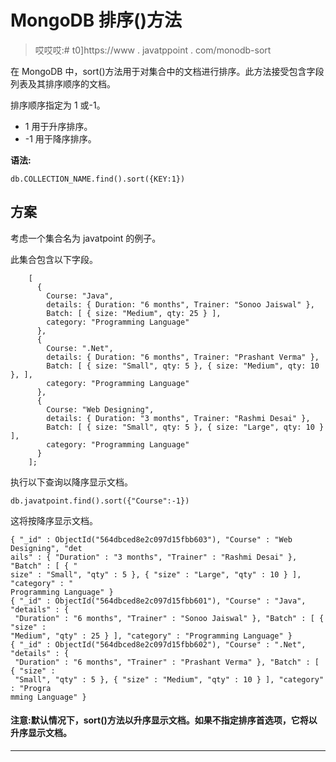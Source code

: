 # MongoDB 排序()方法

> 哎哎哎:# t0]https://www . javatppoint . com/monodb-sort

在 MongoDB 中，sort()方法用于对集合中的文档进行排序。此方法接受包含字段列表及其排序顺序的文档。

排序顺序指定为 1 或-1。

*   1 用于升序排序。
*   -1 用于降序排序。

**语法:**

```
db.COLLECTION_NAME.find().sort({KEY:1})

```

## 方案

考虑一个集合名为 javatpoint 的例子。

此集合包含以下字段。

```
    [
      {
        Course: "Java",
        details: { Duration: "6 months", Trainer: "Sonoo Jaiswal" },
        Batch: [ { size: "Medium", qty: 25 } ],
        category: "Programming Language"
      },
      {
        Course: ".Net",
        details: { Duration: "6 months", Trainer: "Prashant Verma" },
        Batch: [ { size: "Small", qty: 5 }, { size: "Medium", qty: 10 }, ],
        category: "Programming Language"
      },
      {
        Course: "Web Designing",
        details: { Duration: "3 months", Trainer: "Rashmi Desai" },
        Batch: [ { size: "Small", qty: 5 }, { size: "Large", qty: 10 } ],
        category: "Programming Language"
      }
    ];

```

执行以下查询以降序显示文档。

```
db.javatpoint.find().sort({"Course":-1})

```

这将按降序显示文档。

```
{ "_id" : ObjectId("564dbced8e2c097d15fbb603"), "Course" : "Web Designing", "det
ails" : { "Duration" : "3 months", "Trainer" : "Rashmi Desai" }, "Batch" : [ { "
size" : "Small", "qty" : 5 }, { "size" : "Large", "qty" : 10 } ], "category" : "
Programming Language" }
{ "_id" : ObjectId("564dbced8e2c097d15fbb601"), "Course" : "Java", "details" : {
 "Duration" : "6 months", "Trainer" : "Sonoo Jaiswal" }, "Batch" : [ { "size" :
"Medium", "qty" : 25 } ], "category" : "Programming Language" }
{ "_id" : ObjectId("564dbced8e2c097d15fbb602"), "Course" : ".Net", "details" : {
 "Duration" : "6 months", "Trainer" : "Prashant Verma" }, "Batch" : [ { "size" :
 "Small", "qty" : 5 }, { "size" : "Medium", "qty" : 10 } ], "category" : "Progra
mming Language" }

```

#### 注意:默认情况下，sort()方法以升序显示文档。如果不指定排序首选项，它将以升序显示文档。

* * *